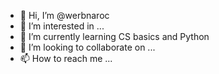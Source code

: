 - 👋 Hi, I’m @werbnaroc
- 👀 I’m interested in ...
- 🌱 I’m currently learning CS basics and Python
- 💞️ I’m looking to collaborate on ...
- 📫 How to reach me ...

<!---
werbnaroc/werbnaroc is a ✨ special ✨ repository because its `README.md` (this file) appears on your GitHub profile.
You can click the Preview link to take a look at your changes.
--->
